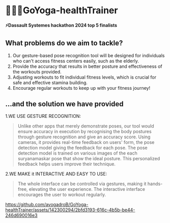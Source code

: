 # 🧘🏻‍♀️GoYoga-healthTrainer
#### ⚡Dassault Systemes hackathon 2024 top 5 finalists


## What problems do we aim to tackle? 
1. Our gesture-based pose recognition tool will be  designed for individuals who can't access fitness centers easily, such as the elderly.
2. Provide the accuracy that results in better posture and effectiveness of the workouts provided.
3. Adjusting workouts to fit individual fitness levels, which is crucial for safe and effective stamina building. 
4. Encourage regular workouts to keep up with your fitness journey!

## ...and the solution we have provided
1.WE USE GESTURE RECOGNITION: 
>Unlike other apps that merely demonstrate poses, our tool would ensure accuracy in execution by recognising the body postures through gesture recognition and give an accuracy score. 
>Using cameras, it provides real-time feedback on users' form, the pose detection model giving the feedback for each pose.
>The pose detection model is trained on various images of the each suryanamaskar pose that show the ideal posture.
>This personalized feedback helps users improve their technique.

2.WE MAKE it INTERACTIVE AND EASY TO USE:
>The whole interface can be controlled via gestures, making it hands-free, 
elevating the user experience.
>The interactive interface encourages the user to workout regularly.




https://github.com/avogadroB/GoYoga-healthTrainer/assets/142300294/2bfd3193-616c-4b5b-be44-246d690016e3

